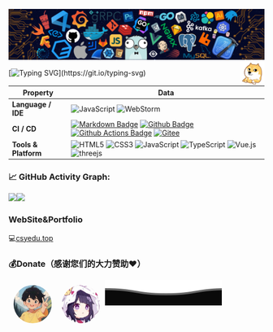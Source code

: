 <!--   my-header-img -->
![](./src/header_.png)
<a href="http://csyedu.top"><img src="./assets/head_logo.jpg" align="right" height="48" width="48" ></a>

<!--   my-ticker -->    
[![Typing SVG](https://readme-typing-svg.herokuapp.com?color=%2336BCF7&center=true&vCenter=true&width=600&lines=Hi+there+👋,+I+am+Steve;+Welcome+to+My+Profile!;Over+2+years+of+programming+experience;Always+learning+new+things;)](https://git.io/typing-svg)

<!--   my-skils -->

| Property             | Data                                                         |
| -------------------- | ------------------------------------------------------------ |
| **Language / IDE**   | ![JavaScript](https://img.shields.io/badge/-JavaScript-3776AB?style=flat&logo=JavaScript&logoColor=white) ![WebStorm](https://img.shields.io/badge/-WebStorm-3776AB?style=flat&logo=WebStorm&logoColor=white) |
| **CI / CD**          | [![Markdown Badge](https://img.shields.io/badge/-Markdown-2088FF?style=flat&logo=Markdown&logoColor=white)](https://github.com/Steve245270533) [![Github Badge](https://img.shields.io/badge/-Github%20-2088FF?style=flat&logo=Github&logoColor=white)](https://github.com/Steve245270533) [![Github Actions Badge](https://img.shields.io/badge/-Git%20-2088FF?style=flat&logo=Git&logoColor=white)](https://github.com/Steve245270533) [![Gitee](https://img.shields.io/badge/-Gitee%20-2088FF?style=flat&logo=Gitee&logoColor=white)](https://gitee.com/steve007) |
| **Tools & Platform** | ![HTML5](https://img.shields.io/badge/HTML5-E34F26?style=for-the-badge&logo=html5&logoColor=white) ![CSS3](https://img.shields.io/badge/CSS3-1572B6?style=for-the-badge&logo=css3&logoColor=white) ![JavaScript](https://img.shields.io/badge/JavaScript-ffca28?style=for-the-badge&logo=JavaScript&logoColor=white) ![TypeScript](https://img.shields.io/badge/TypeScript-2b9ff6?style=for-the-badge&logo=TypeScript&logoColor=white) ![Vue.js](https://img.shields.io/badge/Vue.js-41b883?style=for-the-badge&logo=Vue.js&logoColor=white) ![threejs](https://img.shields.io/badge/three.js-2b9ff6?style=for-the-badge&logo=three.js&logoColor=white) |

<!--   GitHub stats graph -->

### 📈 GitHub Activity Graph:
<span>
  <img align="left" src="https://github-readme-stats.vercel.app/api?username=Steve245270533&show_icons=true&theme=radical" />
</span>

<span>
  <img height="195" align="bottom" src="https://github-readme-stats.vercel.app/api/top-langs/?username=Steve245270533&theme=radical&layout=compact" />
</span>



### WebSite&Portfolio

💻[csyedu.top](http://csyedu.top)

### 💰Donate（感谢您们的大力赞助❤️）

<a href="https://gitee.com/Guisper" title="Guisper" target="_blank"><img align="left" style="width:75px; height: 75px; border-radius: 50%;margin: 10px;" hei src="./assets/img/donate/Guisper.jpeg" /></a>
<a href="#" target="_blank" title="Nivere"><img align="left" style="width:75px; height: 75px; border-radius: 50%;margin:10px;" hei src="./assets/img/donate/Nivere.jpeg" /></a>



![](assets/Bottom_down.svg)
